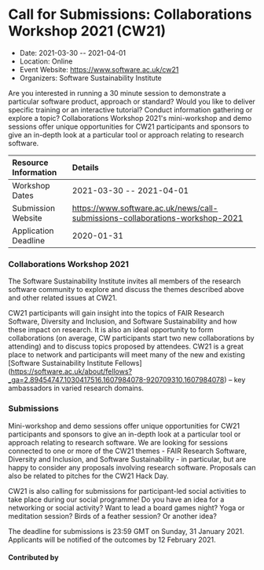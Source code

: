 # Call for Submissions: Collaborations Workshop 2021 (CW21)

- Date: 2021-03-30 -- 2021-04-01
- Location: Online
- Event Website: https://www.software.ac.uk/cw21
- Organizers: Software Sustainability Institute
			   
Are you interested in running a 30 minute session to demonstrate a particular software product, approach or standard? Would you like to deliver specific training or an interactive tutorial? Conduct information gathering or explore a topic? Collaborations Workshop 2021's mini-workshop and demo sessions offer unique opportunities for CW21 participants and sponsors to give an in-depth look at a particular tool or approach relating to research software.

Resource Information | Details
:--- | :---			   
Workshop Dates | 2021-03-30 -- 2021-04-01
Submission Website | https://www.software.ac.uk/news/call-submissions-collaborations-workshop-2021
Application Deadline | 2020-01-31 

### Collaborations Workshop 2021

The Software Sustainability Institute invites all members of the research software community to explore and discuss the themes described above and other related issues at CW21.

CW21 participants will gain insight into the topics of FAIR Research Software, Diversity and Inclusion, and Software Sustainability and how these impact on research. It is also an ideal opportunity to form collaborations (on average, CW participants start two new collaborations by attending) and to discuss topics proposed by attendees. CW21 is a great place to network and participants will meet many of the new and existing [Software Sustainability Institute Fellows] (https://software.ac.uk/about/fellows?_ga=2.89454747.1030417516.1607984078-920709310.1607984078) – key ambassadors in varied research domains.

### Submissions

Mini-workshop and demo sessions offer unique opportunities for CW21 participants and sponsors to give an in-depth look at a particular tool or approach relating to research software. We are looking for sessions connected to one or more of the CW21 themes - FAIR Research Software, Diversity and Inclusion, and Software Sustainability - in particular, but are happy to consider any proposals involving research software. Proposals can also be related to pitches for the CW21 Hack Day.

CW21 is also calling for submissions for participant-led social activities to take place during our social programme! Do you have an idea for a networking or social activity? Want to lead a board games night? Yoga or meditation session? Birds of a feather session? Or another idea?

The deadline for submissions is 23:59 GMT on Sunday, 31 January 2021. Applicants will be notified of the outcomes by 12 February 2021.

#### Contributed by 

<!---
Publish: no
Categories: Collaboration
Topics: conferences and workshops
Level: 2
Prerequisites: default
Aggregate: none
--->
